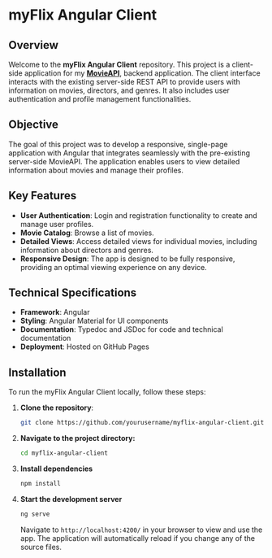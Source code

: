 # myFlix Angular Client

## Overview

Welcome to the **myFlix Angular Client** repository. This project is a client-side application for my [**MovieAPI**](https://github.com/DavidJulianGit/MovieAPI), backend application. The client interface interacts with the existing server-side REST API to provide users with information on movies, directors, and genres. It also includes user authentication and profile management functionalities.

## Objective

The goal of this project was to develop a responsive, single-page application with Angular that integrates seamlessly with the pre-existing server-side MovieAPI. The application enables users to view detailed information about movies and manage their profiles.

## Key Features

- **User Authentication**: Login and registration functionality to create and manage user profiles.
- **Movie Catalog**: Browse a list of movies.
- **Detailed Views**: Access detailed views for individual movies, including information about directors and genres.
- **Responsive Design**: The app is designed to be fully responsive, providing an optimal viewing experience on any device.

## Technical Specifications

- **Framework**: Angular
- **Styling**: Angular Material for UI components
- **Documentation**: Typedoc and JSDoc for code and technical documentation
- **Deployment**: Hosted on GitHub Pages

## Installation

To run the myFlix Angular Client locally, follow these steps:

1. **Clone the repository**:
   ```bash
   git clone https://github.com/yourusername/myflix-angular-client.git
   ```
2. **Navigate to the project directory:**

   ```bash
   cd myflix-angular-client
   ```

3. **Install dependencies**
   ```bash
   npm install
   ```
4. **Start the development server**

   ```bash
   ng serve
   ```

   Navigate to `http://localhost:4200/` in your browser to view and use the app.
   The application will automatically reload if you change any of the source files.
